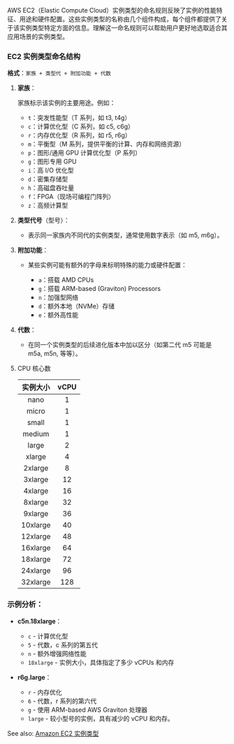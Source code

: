 AWS EC2（Elastic Compute Cloud）实例类型的命名规则反映了实例的性能特征、用途和硬件配置。这些实例类型的名称由几个组件构成，每个组件都提供了关于该实例类型特定方面的信息。理解这一命名规则可以帮助用户更好地选取适合其应用场景的实例类型。

### EC2 实例类型命名结构

**格式**：`家族 + 类型代 + 附加功能 + 代数`

1. **家族**：

   家族标示该实例的主要用途。例如：

   - `t`：突发性能型（T 系列，如 t3, t4g）
   - `c`：计算优化型（C 系列，如 c5, c6g）
   - `r`：内存优化型（R 系列，如 r5, r6g）
   - `m`：平衡型（M 系列，提供平衡的计算、内存和网络资源）
   - `p`：图形/通用 GPU 计算优化型（P 系列）
   - `g`：图形专用 GPU
   - `i`：高 I/O 优化型
   - `d`：密集存储型
   - `h`：高磁盘吞吐量
   - `f`：FPGA（现场可编程门阵列）
   - `z`：高频计算型

2. **类型代号**（型号）：

   - 表示同一家族内不同代的实例类型，通常使用数字表示（如 m5, m6g）。

3. **附加功能**：

   - 某些实例可能有额外的字母来标明特殊的能力或硬件配置：

     - `a`：搭载 AMD CPUs
     - `g`：搭载 ARM-based (Graviton) Processors
     - `n`：加强型网络
     - `d`：额外本地（NVMe）存储
     - `e`：额外高性能

4. **代数**：

   - 在同一个实例类型的后续进化版本中加以区分（如第二代 m5 可能是 m5a, m5n, 等等）。

5. CPU 核心数

   |  实例大小   | vCPU |
   |:---------:|:----:|
   |   nano    |  1   |
   |   micro   |  1   |
   |   small   |  1   |
   |   medium  |  1   |
   |   large   |  2   |
   |   xlarge  |  4   |
   |  2xlarge  |  8   |
   |  3xlarge  |  12  |
   |  4xlarge  |  16  |
   |  8xlarge  |  32  |
   |  9xlarge  |  36  |
   | 10xlarge  |  40  |
   |  12xlarge |  48  |
   |  16xlarge |  64  |
   |  18xlarge |  72  |
   |  24xlarge |  96  |
   |  32xlarge | 128  |

### 示例分析：

- **c5n.18xlarge**：

  - `c` - 计算优化型
  - `5` - 代数，c 系列的第五代
  - `n` - 额外增强网络性能
  - `18xlarge` - 实例大小，具体指定了多少 vCPUs 和内存

- **r6g.large**：

  - `r` - 内存优化
  - `6` - 代数，r 系列的第六代
  - `g` - 使用 ARM-based AWS Graviton 处理器
  - `large` - 较小型号的实例，具有减少的 vCPU 和内存。

See also: [Amazon EC2 实例类型](https://aws.amazon.com/cn/ec2/instance-types/?nc1=h_ls)